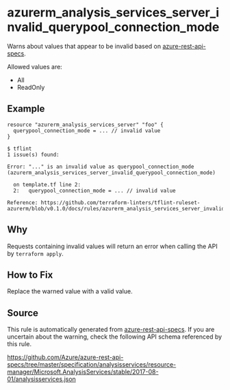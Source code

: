 <!--- This file generated by `tools/apispec-rule-gen/main.go`. DO NOT EDIT --->

# azurerm_analysis_services_server_invalid_querypool_connection_mode

Warns about values that appear to be invalid based on [azure-rest-api-specs](https://github.com/Azure/azure-rest-api-specs).

Allowed values are:
- All
- ReadOnly

## Example

```hcl
resource "azurerm_analysis_services_server" "foo" {
  querypool_connection_mode = ... // invalid value
}
```

```
$ tflint
1 issue(s) found:

Error: "..." is an invalid value as querypool_connection_mode (azurerm_analysis_services_server_invalid_querypool_connection_mode)

  on template.tf line 2:
  2:   querypool_connection_mode = ... // invalid value

Reference: https://github.com/terraform-linters/tflint-ruleset-azurerm/blob/v0.1.0/docs/rules/azurerm_analysis_services_server_invalid_querypool_connection_mode.md

```

## Why

Requests containing invalid values will return an error when calling the API by `terraform apply`.

## How to Fix

Replace the warned value with a valid value.

## Source

This rule is automatically generated from [azure-rest-api-specs](https://github.com/Azure/azure-rest-api-specs). If you are uncertain about the warning, check the following API schema referenced by this rule.

https://github.com/Azure/azure-rest-api-specs/tree/master/specification/analysisservices/resource-manager/Microsoft.AnalysisServices/stable/2017-08-01/analysisservices.json
